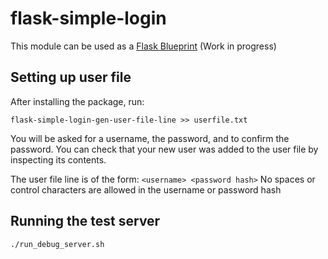 # flask-simple-login

This module can be used as a [Flask Blueprint](https://flask.palletsprojects.com/en/2.1.x/blueprints/) (Work in progress)

## Setting up user file

After installing the package, run:

```
flask-simple-login-gen-user-file-line >> userfile.txt
```

You will be asked for a username, the password, and to confirm the password.
You can check that your new user was added to the user file by inspecting its
contents.

The user file line is of the form: `<username> <password hash>` No spaces or
control characters are allowed in the username or password hash

## Running the test server

```
./run_debug_server.sh
```
